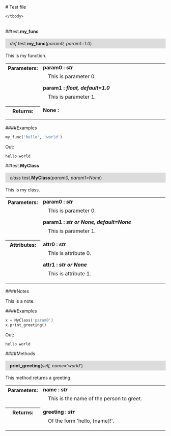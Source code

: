 <script src="https://cdn.mathjax.org/mathjax/latest/MathJax.js?config=TeX-AMS-MML_HTMLorMML" type="text/javascript"></script>

<link rel="stylesheet" href="https://assets.readthedocs.org/static/css/readthedocs-doc-embed.css" type="text/css" />

<style>
    a.src-href {
        float: right;
    }
    p.attr {
        margin-top: 0.5em;
        margin-left: 1em;
    }
    p.func-header {
        background-color: gainsboro;
        border-radius: 0.1em;
        padding: 0.5em;
        padding-left: 1em;
    }
    table.field-table {
        border-radius: 0.1em
    }
</style># Test file

<table class="docutils field-list field-table" frame="void" rules="none">
    <col class="field-name" />
    <col class="field-body" />
    <tbody valign="top">
        
    </tbody>
</table>



##test.**my_func**

<p class="func-header">
    <i>def</i> test.<b>my_func</b>(<i>param0, param1=1.0</i>) 
</p>

This is my function.

<table class="docutils field-list field-table" frame="void" rules="none">
    <col class="field-name" />
    <col class="field-body" />
    <tbody valign="top">
        <tr class="field">
    <th class="field-name"><b>Parameters:</b></td>
    <td class="field-body" width="100%"><b>param0 : <i>str</i></b>
<p class="attr">
    This is parameter 0.
</p>
<b>param1 : <i>float, default=1.0</i></b>
<p class="attr">
    This is parameter 1.
</p></td>
</tr>
<tr class="field">
    <th class="field-name"><b>Returns:</b></td>
    <td class="field-body" width="100%"><b>None : <i></i></b>
<p class="attr">
    
</p></td>
</tr>
    </tbody>
</table>

####Examples

```python
my_func('hello', 'world')
```

Out:

```
hello world
```

##test.**MyClass**

<p class="func-header">
    <i>class</i> test.<b>MyClass</b>(<i>param0, param1=None</i>) 
</p>

This is my class.

<table class="docutils field-list field-table" frame="void" rules="none">
    <col class="field-name" />
    <col class="field-body" />
    <tbody valign="top">
        <tr class="field">
    <th class="field-name"><b>Parameters:</b></td>
    <td class="field-body" width="100%"><b>param0 : <i>str</i></b>
<p class="attr">
    This is parameter 0.
</p>
<b>param1 : <i>str or None, default=None</i></b>
<p class="attr">
    This is parameter 1.
</p></td>
</tr>
<tr class="field">
    <th class="field-name"><b>Attributes:</b></td>
    <td class="field-body" width="100%"><b>attr0 : <i>str</i></b>
<p class="attr">
    This is attribute 0.
</p>
<b>attr1 : <i>str or None</i></b>
<p class="attr">
    This is attribute 1.
</p></td>
</tr>
    </tbody>
</table>

####Notes

This is a note.

####Examples

```python
x = MyClass('param0')
x.print_greeting()
```

Out:

```
hello world
```

####Methods



<p class="func-header">
    <i></i> <b>print_greeting</b>(<i>self, name='world'</i>) 
</p>

This method returns a greeting.

<table class="docutils field-list field-table" frame="void" rules="none">
    <col class="field-name" />
    <col class="field-body" />
    <tbody valign="top">
        <tr class="field">
    <th class="field-name"><b>Parameters:</b></td>
    <td class="field-body" width="100%"><b>name : <i>str</i></b>
<p class="attr">
    This is the name of the person to greet.
</p></td>
</tr>
<tr class="field">
    <th class="field-name"><b>Returns:</b></td>
    <td class="field-body" width="100%"><b>greeting : <i>str</i></b>
<p class="attr">
    Of the form 'hello, {name}!'.
</p></td>
</tr>
    </tbody>
</table>

